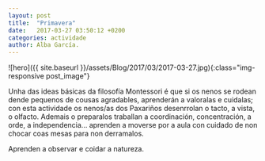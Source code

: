 ```yaml
---
layout: post
title:  "Primavera"
date:   2017-03-27 03:50:12 +0200
categories: actividade
author: Alba García.
---
```

![hero]({{ site.baseurl }}/assets/Blog/2017/03/2017-03-27.jpg){:class="img-responsive post_image"}
<br>

Unha das ideas básicas da filosofía Montessori é que si os nenos se rodean dende pequenos de cousas agradables, aprenderán a valoralas e cuidalas; con esta actividade os nenos/as dos Paxariños desenrrolan o tacto, a vista, o olfacto.
Ademais o preparalos traballan a coordinación, concentración, a orde, a independencia... aprenden a moverse por a aula con cuidado de non chocar coas mesas para non derramalos.

Aprenden a observar e coidar a natureza.





